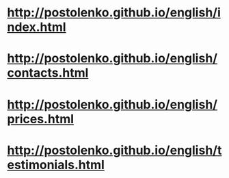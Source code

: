 # http://postolenko.github.io/english/index.html
# http://postolenko.github.io/english/contacts.html
# http://postolenko.github.io/english/prices.html
# http://postolenko.github.io/english/testimonials.html